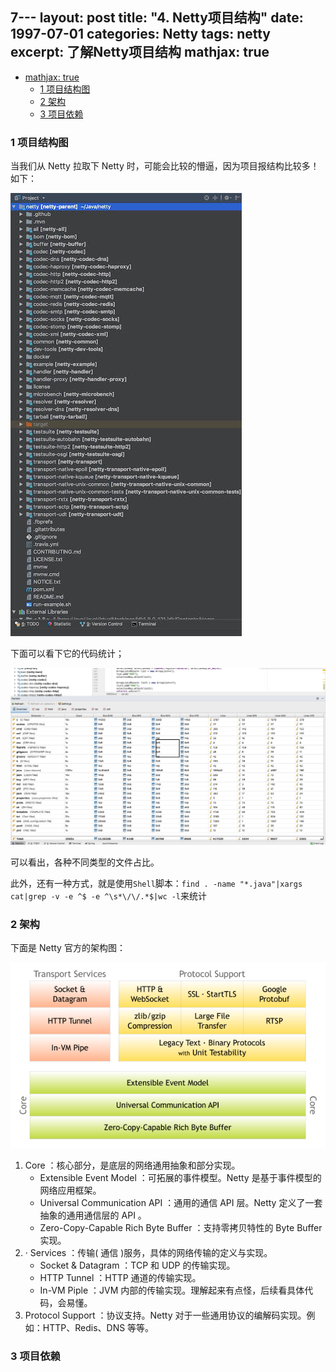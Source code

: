 7---
layout: post
title: "4. Netty项目结构"
date: 1997-07-01
categories: Netty
tags: netty
excerpt: 了解Netty项目结构
mathjax: true
---

- [mathjax: true](#mathjax-true)
  - [1 项目结构图](#1-项目结构图)
  - [2 架构](#2-架构)
  - [3 项目依赖](#3-项目依赖)

### 1 项目结构图

当我们从 Netty 拉取下 Netty 时，可能会比较的懵逼，因为项目报结构比较多！如下：

![netty_structure](../../../images/netty/netty_structure.jpeg)

下面可以看下它的代码统计；

![netty_total](../../../images/netty/netty_total.png)

可以看出，各种不同类型的文件占比。

此外，还有一种方式，就是使用`Shell`脚本：`find . -name "*.java"|xargs cat|grep -v -e ^$ -e ^\s*\/\/.*$|wc -l`来统计

### 2 架构

下面是 Netty 官方的架构图：

<img src="../../../images/netty/components.png" bgcolor=white />

1. Core ：核心部分，是底层的网络通用抽象和部分实现。
   - Extensible Event Model ：可拓展的事件模型。Netty 是基于事件模型的网络应用框架。
   - Universal Communication API ：通用的通信 API 层。Netty 定义了一套抽象的通用通信层的 API 。
   - Zero-Copy-Capable Rich Byte Buffer ：支持零拷贝特性的 Byte Buffer 实现。
2. · Services ：传输( 通信 )服务，具体的网络传输的定义与实现。
   - Socket & Datagram ：TCP 和 UDP 的传输实现。
   - HTTP Tunnel ：HTTP 通道的传输实现。
   - In-VM Piple ：JVM 内部的传输实现。理解起来有点怪，后续看具体代码，会易懂。
3. Protocol Support ：协议支持。Netty 对于一些通用协议的编解码实现。例如：HTTP、Redis、DNS 等等。

### 3 项目依赖